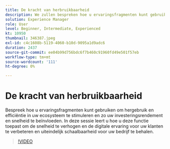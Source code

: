 ```yaml
---
title: De kracht van herbruikbaarheid
description: We zullen bespreken hoe u ervaringsfragmenten kunt gebruiken om hergebruik en efficiëntie in uw ecosysteem te stimuleren.  Dit zal ROI en aandrijfsnelheid beïnvloeden.  Deelnemers begrijpen hoe ze ervaringsfragmenten kunnen plaatsen en gebruiken. Aanwezigen. leert u hoe u deze functie toepast om de snelheid van de digitale ervaring voor uw klanten te verhogen.
solution: Experience Manager
role: User
level: Beginner, Intermediate, Experienced
kt: 10950
thumbnail: 346387.jpeg
exl-id: c4c1608b-5119-4060-b10d-9095a1d9adc6
duration: 2437
source-git-commit: ee04b99d756bdc6f7b460c91960fd49e501f57eb
workflow-type: tm+mt
source-wordcount: '111'
ht-degree: 0%

---
```


# De kracht van herbruikbaarheid

Bespreek hoe u ervaringsfragmenten kunt gebruiken om hergebruik en efficiëntie in uw ecosysteem te stimuleren en zo uw investeringsrendement en snelheid te beïnvloeden. In deze sessie leert u hoe u deze functie toepast om de snelheid te verhogen en de digitale ervaring voor uw klanten te verbeteren en uiteindelijk schaalbaarheid voor uw bedrijf te behalen.

>[!VIDEO](https://video.tv.adobe.com/v/346387/?quality=12&learn=on)
